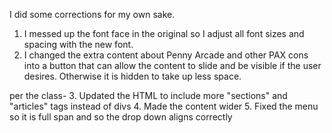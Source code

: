 I did some corrections for my own sake.

1. I messed up the font face in the original so I adjust all font sizes and spacing with the new font.
2. I changed the extra content about Penny Arcade and other PAX cons into a button that can allow the content to slide and be visible if the user desires.   Otherwise it is hidden to take up less space.

per the class-
3. Updated the HTML to include more "sections" and "articles" tags instead of divs
4. Made the content wider
5. Fixed the menu so it is full span and so the drop down aligns correctly
